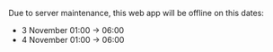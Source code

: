 Due to server maintenance, this web app will be offline on this dates:

- 3 November 01:00 -> 06:00
- 4 November 01:00 -> 06:00
